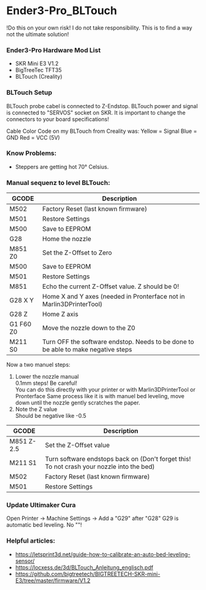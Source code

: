 # Ender3-Pro_BLTouch

!Do this on your own risk! I do not take responsibility. This is to find a way not the ultimate solution!

### Ender3-Pro Hardware Mod List

* SKR Mini E3 V1.2
* BigTreeTec TFT35
* BLTouch (Creality)

### BLTouch Setup
BLTouch probe cabel is connected to Z-Endstop.
BLTouch power and signal is connected to "SERVOS" socket on SKR.
It is important to change the connectors to your board specifications!

Cable Color Code on my BLTouch from Creality was:
Yellow = Signal
Blue   = GND
Red    = VCC (5V)

### Know Problems:

* Steppers are getting hot
 70° Celsius.

### Manual sequenz to level BLTouch:

|GCODE   | Description   |
|---|---|
|M502|Factory Reset (last known firmware)|
|M501|Restore Settings|
|M500|Save to EEPROM |
|G28 | Home the nozzle |
|M851 Z0|Set the Z-Offset to Zero|
|M500|Save to EEPROM |
|M501|Restore Settings|
|M851|Echo the current Z-Offset value. Z should be 0!|
|G28 X Y|Home X and Y axes (needed in Pronterface not in Marlin3DPrinterTool)|
|G28 Z|Home Z axis|
|G1 F60 Z0|Move the nozzle down to the Z0|
|M211 S0|Turn OFF the software endstop. Needs to be done to be able to make negative steps|

Now a two manuel steps:

1. Lower the nozzle manual  
   0.1mm steps! Be careful!  
   You can do this directly with your printer or with Marlin3DPrinterTool or Pronterface
   Same process like it is with manuel bed leveling, move down until the nozzle gently scratches the paper.
2. Note the Z value  
   Should be negative like -0.5


|GCODE| Description|
|---|---|
|M851 Z-2.5|Set the Z-Offset value|
|M211 S1|Turn software endstops back on (Don't forget this! To not crash your nozzle into the bed)|
|M502|Factory Reset (last known firmware)|
|M501|Restore Settings|



### Update Ultimaker Cura

Open Printer -> Machine Settings -> Add a "G29" after "G28"
G29 is automatic bed leveling. No ""!

### Helpful articles:

* https://letsprint3d.net/guide-how-to-calibrate-an-auto-bed-leveling-sensor/
* https://locxess.de/3d/BLTouch_Anleitung_englisch.pdf
* https://github.com/bigtreetech/BIGTREETECH-SKR-mini-E3/tree/master/firmware/V1.2
